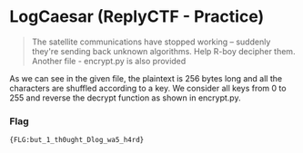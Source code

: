 # LogCaesar (ReplyCTF - Practice)
  
> The satellite communications have stopped working – suddenly they're sending back unknown algorithms. Help R-boy decipher them.  
> Another file - encrypt.py is also provided
  
  
As we can see in the given file, the plaintext is 256 bytes long and all the characters are shuffled according to a key. 
We consider all keys from 0 to 255 and reverse the decrypt function as shown in encrypt.py.  
  
  
### Flag
`{FLG:but_1_th0ught_Dlog_wa5_h4rd}`
